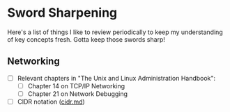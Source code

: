 Sword Sharpening
================

Here's a list of things I like to review periodically to keep my understanding of key concepts fresh. Gotta keep those swords sharp!

Networking
----------

- [ ] Relevant chapters in  "The Unix and Linux Administration Handbook":
  - [ ] Chapter 14 on TCP/IP Networking
  - [ ] Chapter 21 on Network Debugging
- [ ] CIDR notation ([cidr.md](https://github.com/qsymmachus/notes/blob/master/cidr.md))
